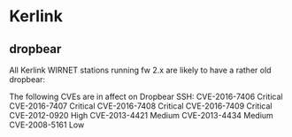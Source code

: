 # Kerlink

## dropbear

All Kerlink WIRNET stations running fw 2.x are likely to have a rather old dropbear:

The following CVEs are in affect on Dropbear SSH:
CVE-2016-7406	Critical
CVE-2016-7407	Critical
CVE-2016-7408	Critical
CVE-2016-7409	Critical
CVE-2012-0920	High
CVE-2013-4421	Medium
CVE-2013-4434	Medium
CVE-2008-5161	Low

